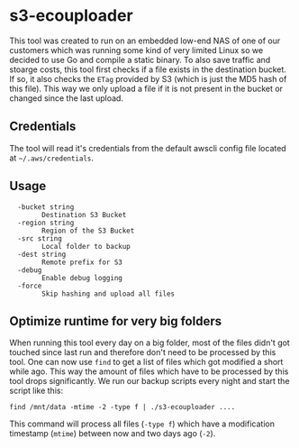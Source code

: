 # s3-ecouploader

This tool was created to run on an embedded low-end NAS of one of our customers which was running some kind of very limited
Linux so we decided to use Go and compile a static binary. To also save traffic and stoarge costs, this tool first
checks if a file exists in the destination bucket. If so, it also checks the `ETag` provided by S3 (which is just the
MD5 hash of this file). This way we only upload a file if it is not present in the bucket or changed since the last
upload.

## Credentials
The tool will read it's credentials from the default awscli config file located at `~/.aws/credentials`.

## Usage
```
  -bucket string
        Destination S3 Bucket
  -region string
        Region of the S3 Bucket
  -src string
        Local folder to backup
  -dest string
        Remote prefix for S3
  -debug
        Enable debug logging
  -force
        Skip hashing and upload all files
```

## Optimize runtime for very big folders
When running this tool every day on a big folder, most of the files didn't got touched since last run and therefore
don't need to be processed by this tool. One can now use `find` to get a list of files which got modified a short while
ago. This way the amount of files which have to be processed by this tool drops significantly. We run our backup
scripts every night and start the script like this:
```
find /mnt/data -mtime -2 -type f | ./s3-ecouploader ....
```
This command will process all files (`-type f`) which have a modification timestamp (`mtime`) between now and two days ago
(`-2`).

